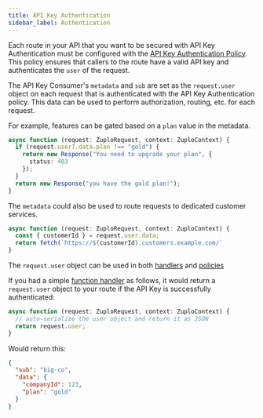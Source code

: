 ```yaml
---
title: API Key Authentication
sidebar_label: Authentication
---
```


Each route in your API that you want to be secured with API Key Authentication
must be configured with the
[API Key Authentication Policy](../policies/api-key-inbound.md). This policy
ensures that callers to the route have a valid API key and authenticates the
`user` of the request.

The API Key Consumer's `metadata` and `sub` are set as the `request.user` object
on each request that is authenticated with the API Key Authentication policy.
This data can be used to perform authorization, routing, etc. for each request.

For example, features can be gated based on a `plan` value in the metadata.

```ts
async function (request: ZuploRequest, context: ZuploContext) {
  if (request.user?.data.plan !== "gold") {
    return new Response("You need to upgrade your plan", {
      status: 403
    });
  }
  return new Response("you have the gold plan!");
}
```

The `metadata` could also be used to route requests to dedicated customer
services.

```ts
async function (request: ZuploRequest, context: ZuploContext) {
  const { customerId } = request.user.data;
  return fetch(`https://${customerId}.customers.example.com/`
}
```

The `request.user` object can be used in both
[handlers](../handlers/custom-handler.md) and
[policies](../policies/custom-code-inbound.md)

If you had a simple [function handler](../handlers/custom-handler.md) as
follows, it would return a `request.user` object to your route if the API Key is
successfully authenticated:

```ts
async function (request: ZuploRequest, context: ZuploContext) {
  // auto-serialize the user object and return it as JSON
  return request.user;
}
```

Would return this:

```json
{
  "sub": "big-co",
  "data": {
    "companyId": 123,
    "plan": "gold"
  }
}
```
